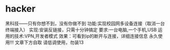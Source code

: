 # hacker
黑科技——只有你想不到，没有你做不到
功能:实现校园网多设备连接（取消一台终端接入）
实现:安装反链接，只需十分钟搞定
要求:一台电脑,一个手机,USB
运用的技术:VPN,开发者模式
效果：可看到ip的断开与连接，详细连接信息
永久使用!!!
文章下方自取
请低调使用，勿装13
